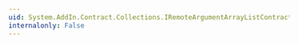 ```yaml
---
uid: System.AddIn.Contract.Collections.IRemoteArgumentArrayListContract.Insert(System.Int32,System.AddIn.Contract.RemoteArgument)
internalonly: False
---
```

